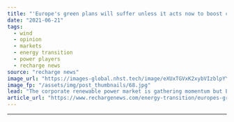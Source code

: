 ```yaml
---
title: "'Europe's green plans will suffer unless it acts now to boost corporate renewable energy'"
date: "2021-06-21"
tags: 
  - wind
  - opinion
  - markets
  - energy transition
  - power players
  - recharge news
source: "recharge news"
image_url: "https://images-global.nhst.tech/image/eXUxTGVxK2xybVIzblpYYTMwOWRSMGNwdVYwcndTVTJJaStJZnZuNTBIQT0=/nhst/binary/32fb2eb3fd1fdd2d95f38edcd1b73a74"
image_fp: "/assets/img/post_thumbnails/68.jpg"
lead: "The corporate renewable power market is gathering momentum but European businesses still face crucial policy and regulatory gaps, writes Hannah Hunt"
article_url: "https://www.rechargenews.com/energy-transition/europes-green-plans-will-suffer-unless-it-acts-now-to-boost-corporate-renewable-energy/2-1-1027521"
---
```


---
